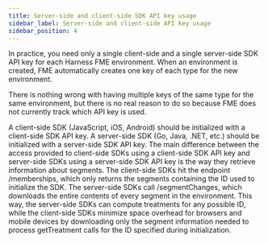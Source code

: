 ```yaml
---
title: Server-side and client-side SDK API key usage
sidebar_label: Server-side and client-side API key usage
sidebar_position: 4
---
```


<p>
  <button hidden style={{borderRadius:'8px', border:'1px', fontFamily:'Courier New', fontWeight:'800', textAlign:'left'}}> help.split.io link: https://help.split.io/hc/en-us/articles/360006854852-Frontend-and-backend-API-key-usage </button>
</p>

In practice, you need only a single client-side and a single server-side SDK API key for each Harness FME environment. When an environment is created, FME automatically creates one key of each type for the new environment.

There is nothing wrong with having multiple keys of the same type for the same environment, but there is no real reason to do so because FME does not currently track which API key is used.

A client-side SDK (JavaScript, iOS, Android) should be initialized with a client-side SDK API key. A server-side SDK (Go, Java, .NET, etc.) should be initialized with a server-side SDK API key. The main difference between the access provided to client-side SDKs using a client-side SDK API key and server-side SDKs using a server-side SDK API key is the way they retrieve information about segments. The client-side SDKs hit the endpoint /memberships, which only returns the segments containing the ID used to initialize the SDK. The server-side SDKs call /segmentChanges, which downloads the entire contents of every segment in the environment. This way, the server-side SDKs can compute treatments for any possible ID, while the client-side SDKs minimize space overhead for browsers and mobile devices by downloading only the segment information needed to process getTreatment calls for the ID specified during initialization.